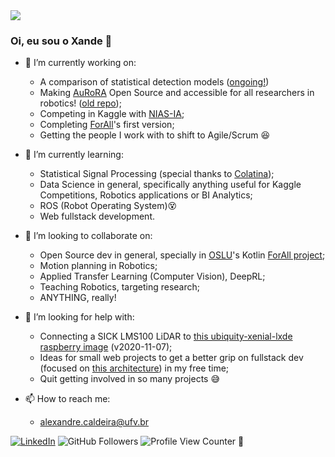 <img src = "https://readme-jokes.vercel.app/api?theme=watermelon" > 

<!-- https://stackoverflow.com/questions/1838873/visualizing-branch-topology-in-git/34467298#34467298 -->

### Oi, eu sou o Xande 👋
<!-- 
|   |  
| ------------------- | 
| <img src = "https://readme-jokes.vercel.app/api?theme=watermelon"  | 
 -->
<!-- <img src = "https://readme-jokes.vercel.app/api?theme=watermelon" height="105"> -->

- 🔭 I’m currently working on:
 
  - A comparison of statistical detection models ([ongoing!](https://github.com/Alexandre-Caldeira/detection-theory-101))
  - Making [AuRoRA](https://github.com/NERo-AuRoRA/) Open Source and accessible for all researchers in robotics! ([old repo](https://github.com/NERO-UFV/AuRoRA));
  - Competing in Kaggle with [NIAS-IA](https://github.com/NIAS-IA-UFV/);
  - Completing [ForAll](https://github.com/OpenSourceLabUFV/ForAll/tree/kotlin-rewrite)'s first version;
  - Getting the people I work with to shift to Agile/Scrum 😆
  
- 🌱 I’m currently learning:

  - Statistical Signal Processing (special thanks to [Colatina](https://www.youtube.com/channel/UCV0pkAJkePeV1n6bos0phmA/playlists));
  - Data Science in general, specifically anything useful for Kaggle Competitions, Robotics applications or BI Analytics;
  - ROS (Robot Operating System)😵
  - Web fullstack development.

- 👯 I’m looking to collaborate on:

  - Open Source dev in general, specially in [OSLU](https://github.com/OpenSourceLabUFV)'s Kotlin [ForAll project](https://github.com/OpenSourceLabUFV/ForAll/tree/kotlin-rewrite);
  - Motion planning in Robotics;
  - Applied Transfer Learning (Computer Vision), DeepRL;
  - Teaching Robotics, targeting research;
  - ANYTHING, really! 

- 🤔 I’m looking for help with:

  - Connecting a SICK LMS100 LiDAR to [this ubiquity-xenial-lxde raspberry image](https://downloads.ubiquityrobotics.com/pi.html) (v2020-11-07);
  - Ideas for small web projects to get a better grip on fullstack dev (focused on [this architecture](https://github.com/atulmy/fullstack-javascript-architecture)) in my free time;
  - Quit getting involved in so many projects 😅

- 📫 How to reach me:
  - alexandre.caldeira@ufv.br
 
[![LinkedIn](https://img.shields.io/badge/LinkedIn--_.svg?style=social&logo=linkedin&link=http:///www.linkedin.com/in/o-alexandre-caldeira/)](https://www.linkedin.com/in/o-alexandre-caldeira/)
![GitHub Followers](https://img.shields.io/github/followers/Alexandre-Caldeira?style=social) 
![Profile View Counter](https://komarev.com/ghpvc/?username=Alexandre-Caldeira) 🚀


<!--  [LinkedIn/o-alexandre-caldeira](https://www.linkedin.com/in/o-alexandre-caldeira/) -->
<!-- https://app.assessfirst.com/_/profile/lhejcpjs-alexandre-caldeira -->

 

<!-- ![Your Repository's Stats](https://github-readme-stats.vercel.app/api?username=Alexandre-Caldeira&show_icons=true) -->

<!-- ![Your Repository's Stats](https://github-readme-stats.vercel.app/api/top-langs/?username=Alexandre-Caldeira) -->
<!-- https://www.16personalities.com/profiles/d1fc93a6ec64b -->

<!-- DASHBOARDS: -->
<!-- https://github.com/Naereen/badges -->
<!-- ## 3. Contributors Badge ![Your Repository's Stats](https://contrib.rocks/image?repo=Tanu-N-Prabhu/Python)  -->
<!-- ### Repository View Counter - HITS -->
<!-- ![Hits](https://hitcounter.pythonanywhere.com/count/tag.svg?url=https://github.com/Alexandre-Caldeira/TREVAS) -->

<!--
**Alexandre-Caldeira/Alexandre-Caldeira** is a ✨ _special_ ✨ repository because its `README.md` (this file) appears on your GitHub profile.

Here are some ideas to get you started:

- 🔭 I’m currently working on ...
- 🌱 I’m currently learning ...
- 👯 I’m looking to collaborate on ...
- 🤔 I’m looking for help with ...

- 💬 Ask me about 

  - Robotics, programming
  - Containers

- 📫 How to reach me: ...
- 😄 Pronouns: ...
- ⚡ Fun fact: ...
-->

